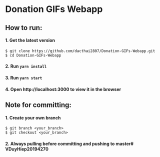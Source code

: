 # Donation GIFs Webapp

## How to run:

#### 1. Get the latest version

```shell
$ git clone https://github.com/dacthai2807/Donation-GIFs-Webapp.git
$ cd Donation-GIFs-Webapp
```

#### 2. Run `yarn install`

#### 3. Run `yarn start`

#### 4. Open http://localhost:3000 to view it in the browser

## Note for committing:

#### 1. Create your own branch

```shell
$ git branch <your_branch>
$ git checkout <your_branch>
```

#### 2. Always pulling before committing and pushing to master#   V D u y H i e p 2 0 1 9 4 2 7 0  
 
